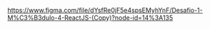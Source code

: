 https://www.figma.com/file/dYsfRe0jF5e4spsEMyhYnF/Desafio-1-M%C3%B3dulo-4-ReactJS-(Copy)?node-id=14%3A135
